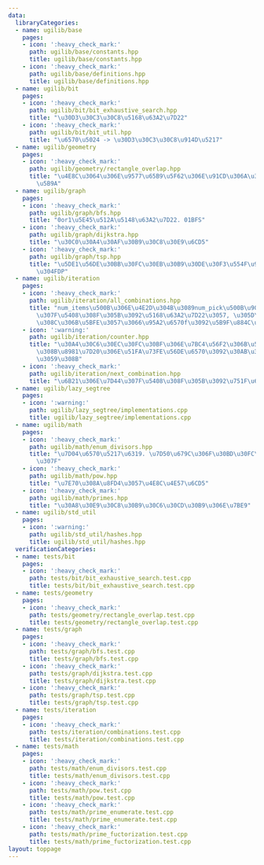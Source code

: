 ```yaml
---
data:
  libraryCategories:
  - name: ugilib/base
    pages:
    - icon: ':heavy_check_mark:'
      path: ugilib/base/constants.hpp
      title: ugilib/base/constants.hpp
    - icon: ':heavy_check_mark:'
      path: ugilib/base/definitions.hpp
      title: ugilib/base/definitions.hpp
  - name: ugilib/bit
    pages:
    - icon: ':heavy_check_mark:'
      path: ugilib/bit/bit_exhaustive_search.hpp
      title: "\u30D3\u30C3\u30C8\u5168\u63A2\u7D22"
    - icon: ':heavy_check_mark:'
      path: ugilib/bit/bit_util.hpp
      title: "\u6570\u5024 -> \u30D3\u30C3\u30C8\u914D\u5217"
  - name: ugilib/geometry
    pages:
    - icon: ':heavy_check_mark:'
      path: ugilib/geometry/rectangle_overlap.hpp
      title: "\u4E8C\u3064\u306E\u9577\u65B9\u5F62\u306E\u91CD\u306A\u308A\u3092\u5224\
        \u5B9A"
  - name: ugilib/graph
    pages:
    - icon: ':heavy_check_mark:'
      path: ugilib/graph/bfs.hpp
      title: "0or1\u5E45\u512A\u5148\u63A2\u7D22. 01BFS"
    - icon: ':heavy_check_mark:'
      path: ugilib/graph/dijkstra.hpp
      title: "\u30C0\u30A4\u30AF\u30B9\u30C8\u30E9\u6CD5"
    - icon: ':heavy_check_mark:'
      path: ugilib/graph/tsp.hpp
      title: "\u5DE1\u56DE\u30BB\u30FC\u30EB\u30B9\u30DE\u30F3\u554F\u984C\u3092\u89E3\
        \u304FDP"
  - name: ugilib/iteration
    pages:
    - icon: ':heavy_check_mark:'
      path: ugilib/iteration/all_combinations.hpp
      title: "num_items\u500B\u306E\u4E2D\u304B\u3089num_pick\u500B\u9078\u3076\u7D44\
        \u307F\u5408\u308F\u305B\u3092\u5168\u63A2\u7D22\u3057, \u305D\u308C\u305E\
        \u308C\u306B\u5BFE\u3057\u3066\u95A2\u6570f\u3092\u5B9F\u884C\u3059\u308B"
    - icon: ':warning:'
      path: ugilib/iteration/counter.hpp
      title: "\u30A4\u30C6\u30EC\u30FC\u30BF\u306E\u7BC4\u56F2\u306B\u542B\u307E\u308C\
        \u308B\u8981\u7D20\u306E\u51FA\u73FE\u56DE\u6570\u3092\u30AB\u30A6\u30F3\u30C8\
        \u3059\u308B"
    - icon: ':heavy_check_mark:'
      path: ugilib/iteration/next_combination.hpp
      title: "\u6B21\u306E\u7D44\u307F\u5408\u308F\u305B\u3092\u751F\u6210\u3059\u308B"
  - name: ugilib/lazy_segtree
    pages:
    - icon: ':warning:'
      path: ugilib/lazy_segtree/implementations.cpp
      title: ugilib/lazy_segtree/implementations.cpp
  - name: ugilib/math
    pages:
    - icon: ':heavy_check_mark:'
      path: ugilib/math/enum_divisors.hpp
      title: "\u7D04\u6570\u5217\u6319. \u7D50\u679C\u306F\u30BD\u30FC\u30C8\u6E08\
        \u307F"
    - icon: ':heavy_check_mark:'
      path: ugilib/math/pow.hpp
      title: "\u7E70\u308A\u8FD4\u3057\u4E8C\u4E57\u6CD5"
    - icon: ':heavy_check_mark:'
      path: ugilib/math/primes.hpp
      title: "\u30A8\u30E9\u30C8\u30B9\u30C6\u30CD\u30B9\u306E\u7BE9"
  - name: ugilib/std_util
    pages:
    - icon: ':warning:'
      path: ugilib/std_util/hashes.hpp
      title: ugilib/std_util/hashes.hpp
  verificationCategories:
  - name: tests/bit
    pages:
    - icon: ':heavy_check_mark:'
      path: tests/bit/bit_exhaustive_search.test.cpp
      title: tests/bit/bit_exhaustive_search.test.cpp
  - name: tests/geometry
    pages:
    - icon: ':heavy_check_mark:'
      path: tests/geometry/rectangle_overlap.test.cpp
      title: tests/geometry/rectangle_overlap.test.cpp
  - name: tests/graph
    pages:
    - icon: ':heavy_check_mark:'
      path: tests/graph/bfs.test.cpp
      title: tests/graph/bfs.test.cpp
    - icon: ':heavy_check_mark:'
      path: tests/graph/dijkstra.test.cpp
      title: tests/graph/dijkstra.test.cpp
    - icon: ':heavy_check_mark:'
      path: tests/graph/tsp.test.cpp
      title: tests/graph/tsp.test.cpp
  - name: tests/iteration
    pages:
    - icon: ':heavy_check_mark:'
      path: tests/iteration/combinations.test.cpp
      title: tests/iteration/combinations.test.cpp
  - name: tests/math
    pages:
    - icon: ':heavy_check_mark:'
      path: tests/math/enum_divisors.test.cpp
      title: tests/math/enum_divisors.test.cpp
    - icon: ':heavy_check_mark:'
      path: tests/math/pow.test.cpp
      title: tests/math/pow.test.cpp
    - icon: ':heavy_check_mark:'
      path: tests/math/prime_enumerate.test.cpp
      title: tests/math/prime_enumerate.test.cpp
    - icon: ':heavy_check_mark:'
      path: tests/math/prime_fuctorization.test.cpp
      title: tests/math/prime_fuctorization.test.cpp
layout: toppage
---
```

